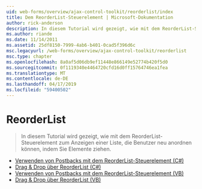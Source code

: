 ```yaml
---
uid: web-forms/overview/ajax-control-toolkit/reorderlist/index
title: Dem ReorderList-Steuerelement | Microsoft-Dokumentation
author: rick-anderson
description: In diesem Tutorial wird gezeigt, wie mit dem ReorderList-Steuerelement zum Anzeigen einer Liste, die Benutzer neu anordnen können, indem Sie Elemente ziehen.
ms.author: riande
ms.date: 11/14/2011
ms.assetid: 25df8150-7999-4ab6-b401-0cad5f396d6c
msc.legacyurl: /web-forms/overview/ajax-control-toolkit/reorderlist
msc.type: chapter
ms.openlocfilehash: 8a0af5d06db9ef11448e866149e52774b420f5d0
ms.sourcegitcommit: 0f1119340e4464720cfd16d0ff15764746ea1fea
ms.translationtype: MT
ms.contentlocale: de-DE
ms.lasthandoff: 04/17/2019
ms.locfileid: "59400502"
---
```

# <a name="reorderlist"></a>ReorderList

> In diesem Tutorial wird gezeigt, wie mit dem ReorderList-Steuerelement zum Anzeigen einer Liste, die Benutzer neu anordnen können, indem Sie Elemente ziehen.


- [Verwenden von Postbacks mit dem ReorderList-Steuerelement (C#)](using-postbacks-with-reorderlist-cs.md)
- [Drag & Drop über ReorderList (C#)](drag-and-drop-via-reorderlist-cs.md)
- [Verwenden von Postbacks mit dem ReorderList-Steuerelement (VB)](using-postbacks-with-reorderlist-vb.md)
- [Drag & Drop über ReorderList (VB)](drag-and-drop-via-reorderlist-vb.md)

